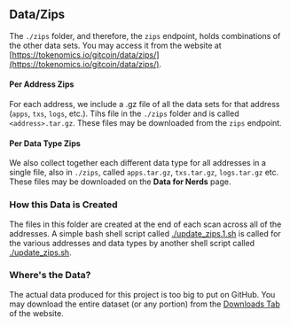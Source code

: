 ## Data/Zips

The `./zips` folder, and therefore, the `zips` endpoint, holds combinations of the other data sets. You may access it from the website at [https://tokenomics.io/gitcoin/data/zips/](https://tokenomics.io/gitcoin/data/zips/).

#### Per Address Zips

For each address, we include a .gz file of all the data sets for that address (`apps`, `txs`, `logs`, etc.). Tihs file in the `./zips` folder and is called `<address>.tar.gz`. These files may be downloaded from the `zips` endpoint.

#### Per Data Type Zips

We also collect together each different data type for all addresses in a single file, also in `./zips`, called `apps.tar.gz`, `txs.tar.gz`, `logs.tar.gz` etc. These files may be downloaded on the **Data for Nerds** page.

### How this Data is Created

The files in this folder are created at the end of each scan across all of the addresses. A simple bash shell script called [./update_zips.1.sh](../update_zips.1.sh) is called for the various addresses and data types by another shell script called [./update_zips.sh](./../update_zips.sh).

### Where's the Data?

The actual data produced for this project is too big to put on GitHub. You may download the entire dataset (or any portion) from the [Downloads Tab](https://tokenomics.io/gitcoin) of the website.
